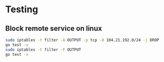 # Testing

## Block remote service on linux

```bash
sudo iptables -t filter -A OUTPUT -p tcp -d 104.21.192.0/24 -j DROP
go test -v
sudo iptables -t filter -F OUTPUT
go test -v
```

